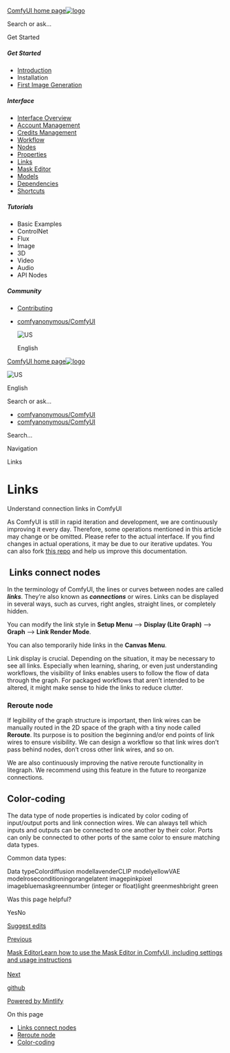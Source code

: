 [ComfyUI home page![logo](https://mintlify.s3.us-west-1.amazonaws.com/dripart/logo.png)](http://docs.comfy.org/)

Search or ask...

Get Started

##### Get Started

- [Introduction](http://docs.comfy.org/get_started/introduction)
- Installation
- [First Image Generation](http://docs.comfy.org/get_started/first_generation)

##### Interface

- [Interface Overview](http://docs.comfy.org/interface/overview)
- [Account Management](http://docs.comfy.org/interface/user)
- [Credits Management](http://docs.comfy.org/interface/credits)
- [Workflow](http://docs.comfy.org/essentials/core-concepts/workflow)
- [Nodes](http://docs.comfy.org/essentials/core-concepts/nodes)
- [Properties](http://docs.comfy.org/essentials/core-concepts/properties)
- [Links](http://docs.comfy.org/essentials/core-concepts/links)
- [Mask Editor](http://docs.comfy.org/interface/maskeditor)
- [Models](http://docs.comfy.org/essentials/core-concepts/models)
- [Dependencies](http://docs.comfy.org/essentials/core-concepts/dependencies)
- [Shortcuts](http://docs.comfy.org/interface/shortcuts)

##### Tutorials

- Basic Examples
- ControlNet
- Flux
- Image
- 3D
- Video
- Audio
- API Nodes

##### Community

- [Contributing](http://docs.comfy.org/community/contributing)

<!--THE END-->

- [comfyanonymous/ComfyUI](https://github.com/comfyanonymous/ComfyUI)
  
  ![US](https://purecatamphetamine.github.io/country-flag-icons/1x1/US.svg)
  
  English

[ComfyUI home page![logo](https://mintlify.s3.us-west-1.amazonaws.com/dripart/logo.png)](http://docs.comfy.org/)

![US](https://purecatamphetamine.github.io/country-flag-icons/1x1/US.svg)

English

Search or ask...

- [comfyanonymous/ComfyUI](https://github.com/comfyanonymous/ComfyUI)
- [comfyanonymous/ComfyUI](https://github.com/comfyanonymous/ComfyUI)

Search...

Navigation

Links

# Links

Understand connection links in ComfyUI

As ComfyUI is still in rapid iteration and development, we are continuously improving it every day. Therefore, some operations mentioned in this article may change or be omitted. Please refer to the actual interface. If you find changes in actual operations, it may be due to our iterative updates. You can also fork [this repo](https://github.com/Comfy-Org/docs) and help us improve this documentation.

## [​](http://docs.comfy.org#links-connect-nodes) Links connect nodes

In the terminology of ComfyUI, the lines or curves between nodes are called ***links***. They’re also known as ***connections*** or wires. Links can be displayed in several ways, such as curves, right angles, straight lines, or completely hidden.

You can modify the link style in **Setup Menu** —&gt; **Display (Lite Graph)** —&gt; **Graph** —&gt; **Link Render Mode**.

You can also temporarily hide links in the **Canvas Menu**.

Link display is crucial. Depending on the situation, it may be necessary to see all links. Especially when learning, sharing, or even just understanding workflows, the visibility of links enables users to follow the flow of data through the graph. For packaged workflows that aren’t intended to be altered, it might make sense to hide the links to reduce clutter.

### [​](http://docs.comfy.org#reroute-node) Reroute node

If legibility of the graph structure is important, then link wires can be manually routed in the 2D space of the graph with a tiny node called **Reroute**. Its purpose is to position the beginning and/or end points of link wires to ensure visibility. We can design a workflow so that link wires don’t pass behind nodes, don’t cross other link wires, and so on.

We are also continuously improving the native reroute functionality in litegraph. We recommend using this feature in the future to reorganize connections.

## [​](http://docs.comfy.org#color-coding) Color-coding

The data type of node properties is indicated by color coding of input/output ports and link connection wires. We can always tell which inputs and outputs can be connected to one another by their color. Ports can only be connected to other ports of the same color to ensure matching data types.

Common data types:

Data typeColordiffusion modellavenderCLIP modelyellowVAE modelroseconditioningorangelatent imagepinkpixel imagebluemaskgreennumber (integer or float)light greenmeshbright green

Was this page helpful?

YesNo

[Suggest edits](https://github.com/comfy-org/docs/edit/main/essentials/core-concepts/links.mdx)

[Previous](http://docs.comfy.org/essentials/core-concepts/properties)

[Mask EditorLearn how to use the Mask Editor in ComfyUI, including settings and usage instructions  
\
Next](http://docs.comfy.org/interface/maskeditor)

[github](https://github.com/comfyanonymous/ComfyUI/)

[Powered by Mintlify](https://mintlify.com/preview-request?utm_campaign=poweredBy&utm_medium=referral&utm_source=docs.comfy.org)

On this page

- [Links connect nodes](http://docs.comfy.org#links-connect-nodes)
- [Reroute node](http://docs.comfy.org#reroute-node)
- [Color-coding](http://docs.comfy.org#color-coding)
